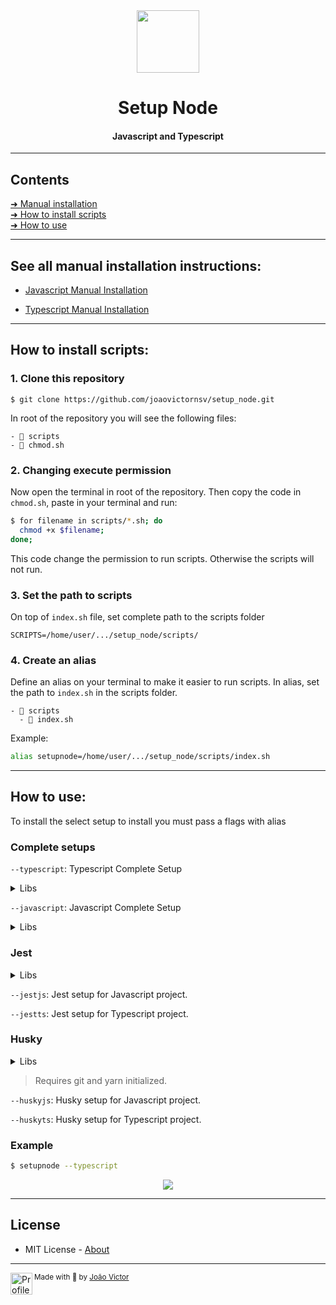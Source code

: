 <div align="center">
  <img src="https://cdn.jsdelivr.net/gh/devicons/devicon/icons/nodejs/nodejs-original.svg" width=100>
  <h1>Setup Node</h1>
  <h4>Javascript and Typescript</h4>
</div>

---
<h2>Contents</h2>

[➜ Manual installation](#see-all-manual-installation-instructions)<br>
[➜ How to install scripts](#how-to-install-scripts)<br>
[➜ How to use](#how-to-use)<br>


---

## See all manual installation instructions:

- [Javascript Manual Installation](./JAVASCRIPT.md)

- [Typescript Manual Installation](./TYPESCRIPT.md)

---

## How to install scripts:
### 1. Clone this repository
```
$ git clone https://github.com/joaovictornsv/setup_node.git
```
In root of the repository you will see the following files:
```
- 📁 scripts
- 📄 chmod.sh
```

### 2. Changing execute permission
Now open the terminal in root of the repository. Then copy the code in `chmod.sh`, paste in your terminal and run:

```bash
$ for filename in scripts/*.sh; do
  chmod +x $filename;
done;
```
This code change the permission to run scripts. Otherwise the scripts will not run.

### 3. Set the path to scripts
On top of `index.sh` file, set complete path to the scripts folder
```
SCRIPTS=/home/user/.../setup_node/scripts/
```

### 4. Create an alias
Define an alias on your terminal to make it easier to run scripts.
In alias, set the path to `index.sh` in the scripts folder.

```
- 📁 scripts
  - 📄 index.sh
```

Example:
```zsh
alias setupnode=/home/user/.../setup_node/scripts/index.sh
```
---

## How to use:
To install the select setup to install you must pass a flags with alias

### Complete setups
`--typescript`: Typescript Complete Setup
<details>
  <summary>Libs</summary>

  - Git
  - Typescript
  - ts-node-dev
  - Express
  - ESLint
  - Jest
  - Babel
  - Husky
  - Lint-Staged
</details>

`--javascript`: Javascript Complete Setup
<details>
  <summary>Libs</summary>
  
  - Git
  - Nodemon
  - Express
  - ESLint
  - Jest
  - Husky
  - Lint-Staged
</details>

### Jest
<details>
  <summary>Libs</summary>

  - Husky
  - Lint-Staged
</details>

`--jestjs`: Jest setup for Javascript project.

`--jestts`: Jest setup for Typescript project.

### Husky
<details>
  <summary>Libs</summary>

  - Husky
  - Lint-Staged
</details>

> Requires git and yarn initialized.


`--huskyjs`: Husky setup for Javascript project.

`--huskyts`: Husky setup for Typescript project.


### Example
```bash
$ setupnode --typescript
```
<div align="center">
  <img src="https://i.imgur.com/74iLyth.gif">
</div>

---

## License
- MIT License - [About](https://github.com/joaovictornsv/setup_node/blob/master/LICENSE)

---


<div>
  <img align="left" src="https://i.imgur.com/ufUYAFh.png" width=35 alt="Profile"/>
  <sub>Made with 💙 by <a href="https://github.com/joaovictornsv">João Victor</a></sub>
</div>

